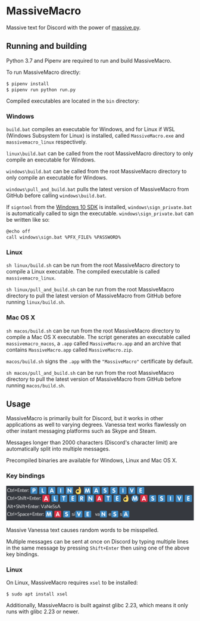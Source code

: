# MassiveMacro

Massive text for Discord with the power of [massive.py](https://github.com/TheRandomLabs/massive.py).

## Running and building

Python 3.7 and Pipenv are required to run and build MassiveMacro.

To run MassiveMacro directly:

    $ pipenv install
    $ pipenv run python run.py

Compiled executables are located in the `bin` directory:

### Windows

`build.bat` compiles an executable for Windows, and for Linux if WSL
(Windows Subsystem for Linux) is installed, called `MassiveMacro.exe` and `massivemacro_linux`
respectively.

`linux\build.bat` can be called from the root MassiveMacro directory to only compile an
executable for Windows.

`windows\build.bat` can be called from the root MassiveMacro directory to only compile an
executable for Windows.

`windows\pull_and_build.bat` pulls the latest version of MassiveMacro from GitHub before calling
`windows\build.bat`.

If `signtool` from the
[Windows 10 SDK](https://developer.microsoft.com/en-us/windows/downloads/windows-10-sdk)
is installed, `windows\sign_private.bat` is automatically called to sign the executable.
`windows\sign_private.bat` can be written like so:

```batch
@echo off
call windows\sign.bat %PFX_FILE% %PASSWORD%
```

### Linux

`sh linux/build.sh` can be run from the root MassiveMacro directory to compile a Linux executable.
The compiled executable is called `massivemacro_linux`.

`sh linux/pull_and_build.sh` can be run from the root MassiveMacro directory to pull the latest
version of MassiveMacro from GitHub before running `linux/build.sh`.

### Mac OS X

`sh macos/build.sh` can be run from the root MassiveMacro directory to compile a Mac OS X
executable. The script generates an executable called `massivemacro_macos`, a `.app` called
`MassiveMacro.app` and an archive that contains `MassiveMacro.app` called `MassiveMacro.zip`.

`macos/build.sh` signs the `.app` with the `"MassiveMacro"` certificate by default.

`sh macos/pull_and_build.sh` can be run from the root MassiveMacro directory to pull the latest
version of MassiveMacro from GitHub before running `macos/build.sh`.

## Usage

MassiveMacro is primarily built for Discord, but it works in other applications as well to varying
degrees. Vanessa text works flawlessly on other instant messaging platforms such as Skype and Steam.

Messages longer than 2000 characters (Discord's character limit) are automatically split into
multiple messages.

Precompiled binaries are available for Windows, Linux and Mac OS X.

### Key bindings

![](https://raw.githubusercontent.com/TheRandomLabs/MassiveMacro/master/key_bindings.png)

Massive Vanessa text causes random words to be misspelled.

Multiple messages can be sent at once on Discord by typing multiple lines in the same message by
pressing `Shift+Enter` then using one of the above key bindings.

### Linux

On Linux, MassiveMacro requires `xsel` to be
installed:

    $ sudo apt install xsel

Additionally, MassiveMacro is built against glibc 2.23, which means it only runs with glibc 2.23
or newer.
